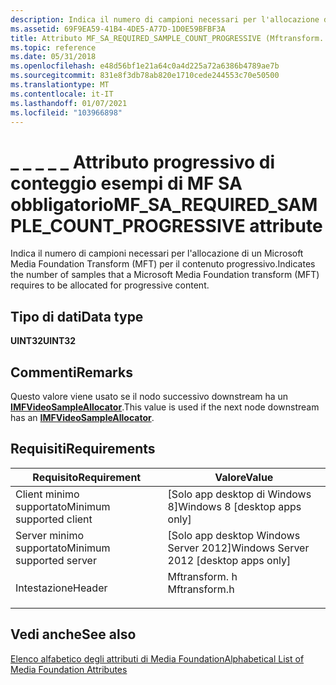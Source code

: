 ```yaml
---
description: Indica il numero di campioni necessari per l'allocazione di un Microsoft Media Foundation Transform (MFT) per il contenuto progressivo.
ms.assetid: 69F9EA59-41B4-4DE5-A77D-1D0E59BFBF3A
title: Attributo MF_SA_REQUIRED_SAMPLE_COUNT_PROGRESSIVE (Mftransform. h)
ms.topic: reference
ms.date: 05/31/2018
ms.openlocfilehash: e48d56bf1e21a64c0a4d225a72a6386b4789ae7b
ms.sourcegitcommit: 831e8f3db78ab820e1710cede244553c70e50500
ms.translationtype: MT
ms.contentlocale: it-IT
ms.lasthandoff: 01/07/2021
ms.locfileid: "103966898"
---
```

# <a name="mf_sa_required_sample_count_progressive-attribute"></a><span data-ttu-id="ebd48-103">\_ \_ \_ \_ \_ Attributo progressivo di conteggio esempi di MF SA obbligatorio</span><span class="sxs-lookup"><span data-stu-id="ebd48-103">MF\_SA\_REQUIRED\_SAMPLE\_COUNT\_PROGRESSIVE attribute</span></span>

<span data-ttu-id="ebd48-104">Indica il numero di campioni necessari per l'allocazione di un Microsoft Media Foundation Transform (MFT) per il contenuto progressivo.</span><span class="sxs-lookup"><span data-stu-id="ebd48-104">Indicates the number of samples that a Microsoft Media Foundation transform (MFT) requires to be allocated for progressive content.</span></span>

## <a name="data-type"></a><span data-ttu-id="ebd48-105">Tipo di dati</span><span class="sxs-lookup"><span data-stu-id="ebd48-105">Data type</span></span>

<span data-ttu-id="ebd48-106">**UINT32**</span><span class="sxs-lookup"><span data-stu-id="ebd48-106">**UINT32**</span></span>

## <a name="remarks"></a><span data-ttu-id="ebd48-107">Commenti</span><span class="sxs-lookup"><span data-stu-id="ebd48-107">Remarks</span></span>

<span data-ttu-id="ebd48-108">Questo valore viene usato se il nodo successivo downstream ha un [**IMFVideoSampleAllocator**](/windows/desktop/api/mfidl/nn-mfidl-imfvideosampleallocator).</span><span class="sxs-lookup"><span data-stu-id="ebd48-108">This value is used if the next node downstream has an [**IMFVideoSampleAllocator**](/windows/desktop/api/mfidl/nn-mfidl-imfvideosampleallocator).</span></span>

## <a name="requirements"></a><span data-ttu-id="ebd48-109">Requisiti</span><span class="sxs-lookup"><span data-stu-id="ebd48-109">Requirements</span></span>



| <span data-ttu-id="ebd48-110">Requisito</span><span class="sxs-lookup"><span data-stu-id="ebd48-110">Requirement</span></span> | <span data-ttu-id="ebd48-111">Valore</span><span class="sxs-lookup"><span data-stu-id="ebd48-111">Value</span></span> |
|-------------------------------------|------------------------------------------------------------------------------------------|
| <span data-ttu-id="ebd48-112">Client minimo supportato</span><span class="sxs-lookup"><span data-stu-id="ebd48-112">Minimum supported client</span></span><br/> | <span data-ttu-id="ebd48-113">\[Solo app desktop di Windows 8\]</span><span class="sxs-lookup"><span data-stu-id="ebd48-113">Windows 8 \[desktop apps only\]</span></span><br/>                                               |
| <span data-ttu-id="ebd48-114">Server minimo supportato</span><span class="sxs-lookup"><span data-stu-id="ebd48-114">Minimum supported server</span></span><br/> | <span data-ttu-id="ebd48-115">\[Solo app desktop Windows Server 2012\]</span><span class="sxs-lookup"><span data-stu-id="ebd48-115">Windows Server 2012 \[desktop apps only\]</span></span><br/>                                     |
| <span data-ttu-id="ebd48-116">Intestazione</span><span class="sxs-lookup"><span data-stu-id="ebd48-116">Header</span></span><br/>                   | <dl> <span data-ttu-id="ebd48-117"><dt>Mftransform. h</dt></span><span class="sxs-lookup"><span data-stu-id="ebd48-117"><dt>Mftransform.h</dt></span></span> </dl> |



## <a name="see-also"></a><span data-ttu-id="ebd48-118">Vedi anche</span><span class="sxs-lookup"><span data-stu-id="ebd48-118">See also</span></span>

<dl> <dt>

[<span data-ttu-id="ebd48-119">Elenco alfabetico degli attributi di Media Foundation</span><span class="sxs-lookup"><span data-stu-id="ebd48-119">Alphabetical List of Media Foundation Attributes</span></span>](alphabetical-list-of-media-foundation-attributes.md)
</dt> </dl>

 

 




